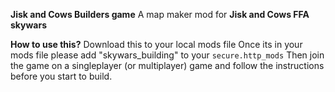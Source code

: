 **Jisk and Cows Builders game**
A map maker mod for **Jisk and Cows FFA skywars**

**How to use this?**
Download this to your local mods file
Once its in your mods file please add "skywars_building" to your `secure.http_mods`
Then join the game on a singleplayer (or multiplayer) game and follow the instructions before you start to build.
